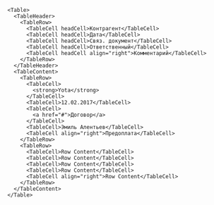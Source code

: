     <Table>
      <TableHeader>
        <TableRow>
          <TableCell headCell>Контрагент</TableCell>
          <TableCell headCell>Дата</TableCell>
          <TableCell headCell>Связ. документ</TableCell>
          <TableCell headCell>Ответственный</TableCell>
          <TableCell headCell align="right">Комментарий</TableCell>
        </TableRow>
      </TableHeader>
      <TableContent>
        <TableRow>
          <TableCell>
            <strong>Yota</strong>
          </TableCell>
          <TableCell>12.02.2017</TableCell>
          <TableCell>
            <a href="#">Договор</a>
          </TableCell>
          <TableCell>Эмиль Алентьев</TableCell>
          <TableCell align="right">Предоплата</TableCell>
        </TableRow>
        <TableRow>
          <TableCell>Row Content</TableCell>
          <TableCell>Row Content</TableCell>
          <TableCell>Row Content</TableCell>
          <TableCell>Row Content</TableCell>
          <TableCell align="right">Row Content</TableCell>
        </TableRow>
      </TableContent>
    </Table>